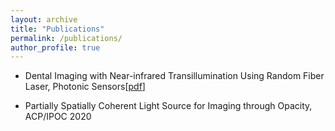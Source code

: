 ```yaml
---
layout: archive
title: "Publications"
permalink: /publications/
author_profile: true
---
```


* Dental Imaging with Near-infrared Transillumination Using Random Fiber Laser, Photonic Sensors\[[pdf]()\] 

* Partially Spatially Coherent Light Source for Imaging through Opacity, ACP/IPOC 2020
<!-- {% if author.googlescholar %}
  You can also find my articles on <u><a href="{{author.googlescholar}}">my Google Scholar profile</a>.</u>
{% endif %}

{% include base_path %}

{% for post in site.publications reversed %}
  {% include archive-single.html %}
{% endfor %} -->
